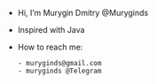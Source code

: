 - Hi, I’m Murygin Dmitry @Muryginds
- Inspired with Java 
- How to reach me:

      - muryginds@gmail.com
      - muryginds @Telegram

<!---
Muryginds/Muryginds is a ✨ special ✨ repository because its `README.md` (this file) appears on your GitHub profile.
You can click the Preview link to take a look at your changes.
--->
